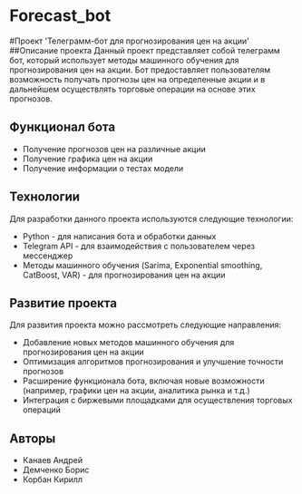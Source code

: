 # Forecast_bot

#Проект 'Телеграмм-бот для прогнозирования цен на акции'
##Описание проекта
Данный проект представляет собой телеграмм бот, который использует методы машинного обучения для прогнозирования цен на акции. Бот предоставляет пользователям возможность получать прогнозы цен на определенные акции и в дальнейшем осуществлять торговые операции на основе этих прогнозов.
## Функционал бота
- Получение прогнозов цен на различные акции
- Получение графика цен на акции
- Получение информации о тестах модели
## Технологии
Для разработки данного проекта используются следующие технологии:
- Python - для написания бота и обработки данных
- Telegram API - для взаимодействия с пользователем через мессенджер
- Методы машинного обучения (Sarima, Exponential smoothing, CatBoost, VAR) - для прогнозирования цен на акции
## Развитие проекта
Для развития проекта можно рассмотреть следующие направления:
- Добавление новых методов машинного обучения для прогнозирования цен на акции
- Оптимизация алгоритмов прогнозирования и улучшение точности прогнозов
- Расширение функционала бота, включая новые возможности (например, графики цен на акции, аналитика рынка и т.д.)
- Интеграция с биржевыми площадками для осуществления торговых операций

## Авторы
- Канаев Андрей
- Демченко Борис
- Корбан Кирилл

